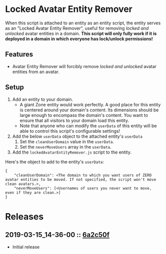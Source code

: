 # Locked Avatar Entity Remover
When this script is attached to an entity as an entity script, the entity serves as an "Locked Avatar Entity Remover", useful for removing _locked and unlocked_ avatar entities in a domain. **This script will only fully work if it is deployed in a domain in which everyone has lock/unlock permissions!**

## Features
- Avatar Entity Remover will forcibly remove _locked and unlocked_ avatar entities from an avatar.

## Setup
1. Add an entity to your domain.
    - A giant Zone entity would work perfectly. A good place for this entity is centered around your domain's content. Its dimensions should be large enough to encompass the domain's content. You want to ensure that all visitors to your domain load this entity.
    - Note that anyone who can modify the `userData` of this entity will be able to control this script's configurable settings!
2. Add the below `userData` object to the attached entity's `userData`
    1. Set the `cleanUserDomain` value in the `userData`.
    2. Set the `neverMoveUsers` array in the `userData`.
2. Add the `lockedAvatarEntityRemover.js` script to the entity.

Here's the object to add to the entity's `userData`:
```
{
    "cleanUserDomain": <The domain to which you want users of ZERO avatar entities to be moved. If not specified, the script won't move clean avatars.>,
    "neverMoveUsers": [<Usernames of users you never want to move, even if they are clean.>]
}
```

# Releases

## 2019-03-15_14-36-00 :: [6a2c50f](https://github.com/highfidelity/hifi-content/commit/6a2c50f)
- Initial release